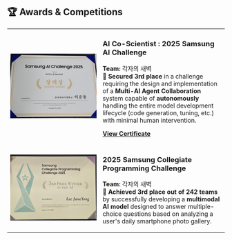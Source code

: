 ## 🏆 Awards & Competitions

<table>
  <tbody>
    <tr>
      <td align="center" width="200">
        <img src="2025Ai_co_scientist.jpeg" alt="AI Co-Scientist Challenge" width="100%"/>
      </td>
      <td>
        <h3>AI Co-Scientist : 2025 Samsung AI Challenge</h3>
        <p>
          <strong>Team:</strong> 각자의 새벽<br>
          🥉 <strong>Secured 3rd place</strong> in a challenge requiring the design and implementation of a <strong>Multi-AI Agent Collaboration</strong> system capable of <strong>autonomously</strong> handling the entire model development lifecycle (code generation, tuning, etc.) with minimal human intervention.
        </p>
        <p>
          <a href="236500-1-516401.pdf" target="_blank"><b>View Certificate</b></a>
        </p>
      </td>
    </tr>
    <tr>
      <td align="center" width="200">
        <img src="2025scpc.jpeg" alt="Samsung Collegiate Programming Challenge" width="100%"/>
      </td>
      <td>
        <h3>2025 Samsung Collegiate Programming Challenge</h3>
        <p>
          <strong>Team:</strong> 각자의 새벽<br>
          🥉 <strong>Achieved 3rd place out of 242 teams</strong> by successfully developing a <strong>multimodal AI model</strong> designed to answer multiple-choice questions based on analyzing a user's daily smartphone photo gallery.
        </p>
      </td>
    </tr>
  </tbody>
</table>

